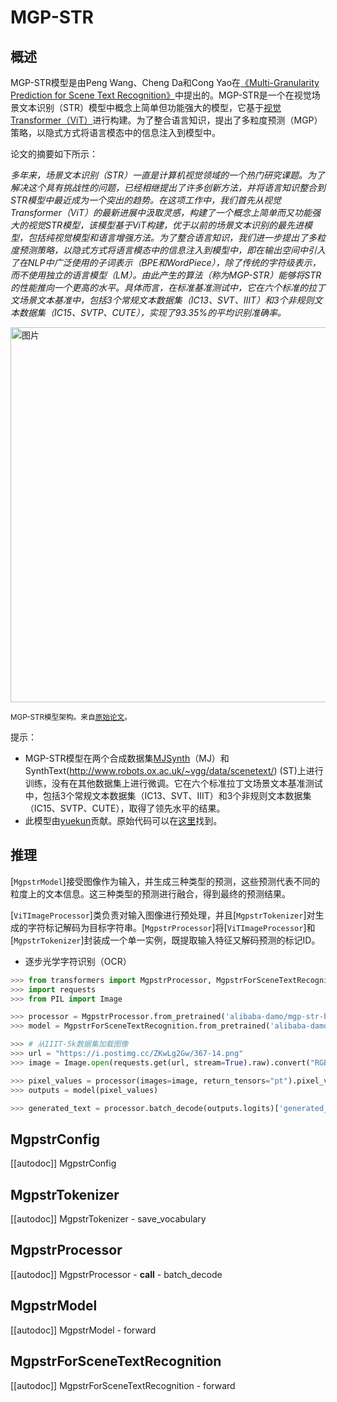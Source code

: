 <!--版权所有2023年HuggingFace团队。保留所有权利。

根据Apache许可证第2.0版（“许可证”），你可能不使用此文件，除非符合许可证的规定。
你可以从以下网址获得许可证副本

http://www.apache.org/licenses/LICENSE-2.0

除非适用法律要求或书面同意，根据许可证分发的软件是按"原样"分发的，
不提供任何明示或暗示的担保或条件。请参阅许可证了解特定语言下的权限和限制。

⚠️请注意，此文件采用Markdown格式，但包含我们doc-builder（类似于MDX）的特定语法，
可能在你的Markdown查看器中无法正确渲染。

-->

# MGP-STR

## 概述

MGP-STR模型是由Peng Wang、Cheng Da和Cong Yao在[《Multi-Granularity Prediction for Scene Text Recognition》](https://arxiv.org/abs/2209.03592)中提出的。MGP-STR是一个在视觉场景文本识别（STR）模型中概念上简单但功能强大的模型，它基于[视觉Transformer（ViT）](vit)进行构建。为了整合语言知识，提出了多粒度预测（MGP）策略，以隐式方式将语言模态中的信息注入到模型中。

论文的摘要如下所示：

*多年来，场景文本识别（STR）一直是计算机视觉领域的一个热门研究课题。为了解决这个具有挑战性的问题，已经相继提出了许多创新方法，并将语言知识整合到STR模型中最近成为一个突出的趋势。在这项工作中，我们首先从视觉Transformer（ViT）的最新进展中汲取灵感，构建了一个概念上简单而又功能强大的视觉STR模型，该模型基于ViT构建，优于以前的场景文本识别的最先进模型，包括纯视觉模型和语言增强方法。为了整合语言知识，我们进一步提出了多粒度预测策略，以隐式方式将语言模态中的信息注入到模型中，即在输出空间中引入了在NLP中广泛使用的子词表示（BPE和WordPiece），除了传统的字符级表示，而不使用独立的语言模型（LM）。由此产生的算法（称为MGP-STR）能够将STR的性能推向一个更高的水平。具体而言，在标准基准测试中，它在六个标准的拉丁文场景文本基准中，包括3个常规文本数据集（IC13、SVT、IIIT）和3个非规则文本数据集（IC15、SVTP、CUTE），实现了93.35%的平均识别准确率。*

<img src="https://huggingface.co/datasets/huggingface/documentation-images/resolve/main/transformers/model_doc/mgp_str_architecture.png"
alt="图片" width="600"/>

<small> MGP-STR模型架构。来自[原始论文](https://arxiv.org/abs/2209.03592)。 </small>

提示：

- MGP-STR模型在两个合成数据集[MJSynth](http://www.robots.ox.ac.uk/~vgg/data/text/)（MJ）和SynthText(http://www.robots.ox.ac.uk/~vgg/data/scenetext/) (ST)上进行训练，没有在其他数据集上进行微调。它在六个标准拉丁文场景文本基准测试中，包括3个常规文本数据集（IC13、SVT、IIIT）和3个非规则文本数据集（IC15、SVTP、CUTE），取得了领先水平的结果。
- 此模型由[yuekun](https://huggingface.co/yuekun)贡献。原始代码可以在[这里](https://github.com/AlibabaResearch/AdvancedLiterateMachinery/tree/main/OCR/MGP-STR)找到。

## 推理

[`MgpstrModel`]接受图像作为输入，并生成三种类型的预测，这些预测代表不同的粒度上的文本信息。这三种类型的预测进行融合，得到最终的预测结果。

[`ViTImageProcessor`]类负责对输入图像进行预处理，并且[`MgpstrTokenizer`]对生成的字符标记解码为目标字符串。[`MgpstrProcessor`]将[`ViTImageProcessor`]和[`MgpstrTokenizer`]封装成一个单一实例，既提取输入特征又解码预测的标记ID。

- 逐步光学字符识别（OCR）

``` py
>>> from transformers import MgpstrProcessor, MgpstrForSceneTextRecognition
>>> import requests
>>> from PIL import Image

>>> processor = MgpstrProcessor.from_pretrained('alibaba-damo/mgp-str-base')
>>> model = MgpstrForSceneTextRecognition.from_pretrained('alibaba-damo/mgp-str-base')

>>> # 从IIIT-5k数据集加载图像
>>> url = "https://i.postimg.cc/ZKwLg2Gw/367-14.png"
>>> image = Image.open(requests.get(url, stream=True).raw).convert("RGB")

>>> pixel_values = processor(images=image, return_tensors="pt").pixel_values
>>> outputs = model(pixel_values)

>>> generated_text = processor.batch_decode(outputs.logits)['generated_text']
```

## MgpstrConfig

[[autodoc]] MgpstrConfig

## MgpstrTokenizer

[[autodoc]] MgpstrTokenizer
    - save_vocabulary

## MgpstrProcessor

[[autodoc]] MgpstrProcessor
    - __call__
    - batch_decode

## MgpstrModel

[[autodoc]] MgpstrModel
    - forward

## MgpstrForSceneTextRecognition

[[autodoc]] MgpstrForSceneTextRecognition
    - forward